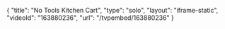 {
    "title": "No Tools Kitchen Cart",
    "type": "solo",
    "layout": "iframe-static",
    "videoId": "163880236",
    "url": "\/tvpembed\/163880236"
}